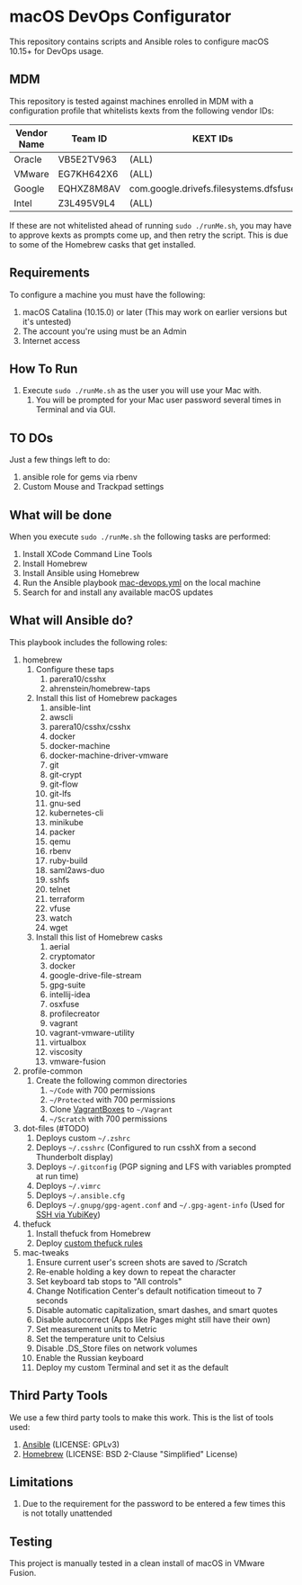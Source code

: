 macOS DevOps Configurator
=========================
This repository contains scripts and Ansible roles to configure macOS 10.15+ for DevOps usage.  

MDM
---
This repository is tested against machines enrolled in MDM with a configuration profile that whitelists kexts from the
following vendor IDs:

| Vendor Name  | Team ID         | KEXT IDs                               |
|--------------|-----------------|----------------------------------------|
| Oracle       | VB5E2TV963      | (ALL)                                  |
| VMware       | EG7KH642X6      | (ALL)                                  |
| Google       | EQHXZ8M8AV      | com.google.drivefs.filesystems.dfsfuse |
| Intel        | Z3L495V9L4      | (ALL)                                  |

If these are not whitelisted ahead of running `sudo ./runMe.sh`, you may have to approve kexts as prompts come up,
and then retry the script. This is due to some of the Homebrew casks that get installed.

Requirements
------------
To configure a machine you must have the following:

1. macOS Catalina (10.15.0) or later (This may work on earlier versions but it's untested)
2. The account you're using must be an Admin
3. Internet access

How To Run
----------
1. Execute `sudo ./runMe.sh` as the user you will use your Mac with.
    1. You will be prompted for your Mac user password several times in Terminal and via GUI.

TO DOs
------
Just a few things left to do:

1. ansible role for gems via rbenv
2. Custom Mouse and Trackpad settings

What will be done
-----------------
When you execute `sudo ./runMe.sh` the following tasks are performed:

1. Install XCode Command Line Tools
2. Install Homebrew
3. Install Ansible using Homebrew
4. Run the Ansible playbook [mac-devops.yml](ansible/mac-devops.yml) on the local machine
5. Search for and install any available macOS updates

What will Ansible do?
---------------------
This playbook includes the following roles:

1. homebrew
    1. Configure these taps
        1. parera10/csshx
        2. ahrenstein/homebrew-taps
    2. Install this list of Homebrew packages
        1. ansible-lint
        2. awscli
        3. parera10/csshx/csshx
        4. docker
        5. docker-machine
        6. docker-machine-driver-vmware
        7. git
        8. git-crypt
        9. git-flow
        10. git-lfs
        11. gnu-sed
        12. kubernetes-cli
        13. minikube
        14. packer
        15. qemu
        16. rbenv
        17. ruby-build
        18. saml2aws-duo
        19. sshfs
        20. telnet
        21. terraform
        22. vfuse
        23. watch
        24. wget
    3. Install this list of Homebrew casks
        1. aerial
        2. cryptomator
        3. docker
        4. google-drive-file-stream
        5. gpg-suite
        6. intellij-idea
        7. osxfuse
        8. profilecreator
        9. vagrant
        10. vagrant-vmware-utility
        11. virtualbox
        12. viscosity
        13. vmware-fusion
2. profile-common
    1. Create the following common directories
        1. `~/Code` with 700 permissions
        2. `~/Protected` with 700 permissions
        3. Clone [VagrantBoxes](https://github.com/route1337/VagrantBoxes) to `~/Vagrant`
        4. `~/Scratch` with 700 permissions
3. dot-files (#TODO)
    1. Deploys custom `~/.zshrc`
    2. Deploys `~/.csshrc` (Configured to run csshX from a second Thunderbolt display)
    3. Deploys `~/.gitconfig` (PGP signing and LFS with variables prompted at run time)
    4. Deploys `~/.vimrc`
    5. Deploys `~/.ansible.cfg`
    6. Deploys `~/.gnupg/gpg-agent.conf` and `~/.gpg-agent-info` (Used for [SSH via YubiKey](https://www.route1337.com/tutorials/using-a-yubikey-4-and-gpg-for-ssh-on-a-mac/))
4. thefuck
    1. Install thefuck from Homebrew
    2. Deploy [custom thefuck rules](https://github.com/ahrenstein/thefuck-rules)
6. mac-tweaks
    1. Ensure current user's screen shots are saved to /Scratch
    2. Re-enable holding a key down to repeat the character
    3. Set keyboard tab stops to "All controls"
    4. Change Notification Center's default notification timeout to 7 seconds
    5. Disable automatic capitalization, smart dashes, and smart quotes
    6. Disable autocorrect (Apps like Pages might still have their own)
    7. Set measurement units to Metric
    8. Set the temperature unit to Celsius
    9. Disable .DS_Store files on network volumes
    10. Enable the Russian keyboard
    11. Deploy my custom Terminal and set it as the default

Third Party Tools
-----------------
We use a few third party tools to make this work. This is the list of tools used:

1. [Ansible](http://www.ansible.com/) (LICENSE: GPLv3)
2. [Homebrew](https://brew.sh/) (LICENSE: BSD 2-Clause "Simplified" License)

Limitations
------------

1. Due to the requirement for the password to be entered a few times this is not totally unattended

Testing
-------
This project is manually tested in a clean install of macOS in VMware Fusion.  
